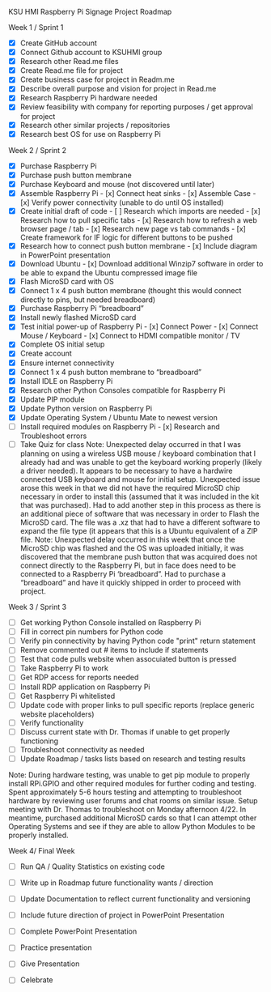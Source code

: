 KSU HMI Raspberry Pi Signage Project Roadmap

Week 1 / Sprint 1
- [x]	Create GitHub account
- [x]	Connect Github account to KSUHMI group
- [x] Research other Read.me files
- [x] Create Read.me file for project
- [x]	Create business case for project in Readm.me
- [x] Describe overall purpose and vision for project in Read.me
- [x] Research Raspberry Pi hardware needed
- [x] Review feasibility with company for reporting purposes / get approval for project
- [x] Research other similar projects / repositories
- [x] Research best OS for use on Raspberry Pi

Week 2 / Sprint 2
- [x] Purchase Raspberry Pi
- [x] Purchase push button membrane
- [x] Purchase Keyboard and mouse (not discovered until later)
- [x] Assemble Raspberry Pi
      - [x] Connect heat sinks
      - [x] Assemble Case
      - [x] Verify power connectivity (unable to do until OS installed)
- [x] Create initial draft of code
      - [ ] Research which imports are needed
      - [x] Research how to pull specific tabs
      - [x] Research how to refresh a web browser page / tab
      - [x] Research new page vs tab commands
      - [x] Create framework for IF logic for different buttons to be pushed
- [x] Research how to connect push button membrane
      - [x] Include diagram in PowerPoint presentation
- [x] Download Ubuntu
      - [x] Download additional Winzip7 software in order to be able to expand the Ubuntu compressed image file
- [x] Flash MicroSD card with OS
- [x] Connect 1 x 4 push button membrane (thought this would connect directly to pins, but needed breadboard)
- [x] Purchase Raspberry Pi “breadboard”
- [x] Install newly flashed MicroSD card
- [x] Test initial power-up of Raspberry Pi
      - [x] Connect Power
      - [x] Connect Mouse / Keyboard
      - [x] Connect to HDMI compatible monitor / TV
- [x] Complete OS initial setup 
- [x] Create account
- [x] Ensure internet connectivity
- [x] Connect 1 x 4 push button membrane to “breadboard”
- [x] Install IDLE on Raspberry Pi
- [x] Research other Python Consoles compatible for Raspberry Pi
- [x] Update PIP module
- [x] Update Python version on Raspberry Pi
- [x] Update Operating System / Ubuntu Mate to newest version
- [ ] Install required modules on Raspberry Pi
      - [x] Research and Troubleshoot errors
- [ ] Take Quiz for class
Note: Unexpected delay occurred in that I was planning on using a wireless USB mouse / keyboard combination that I already had and was unable to get the keyboard working properly (likely a driver needed). It appears to be necessary to have a hardwire connected USB keyboard and mouse for initial setup. Unexpected issue arose this week in that we did not have the required MicroSD chip necessary in order to install this (assumed that it was included in the kit that was purchased). Had to add another step in this process as there is an additional piece of software that was necessary in order to Flash the MicroSD card. The file was a .xz that had to have a different software to expand the file type (it appears that this is a Ubuntu equivalent of a ZIP file. 
Note: Unexpected delay occurred in this week that once the MicroSD chip was flashed and the OS was uploaded initially, it was discovered that the membrane push button that was acquired does not connect directly to the Raspberry Pi, but in face does need to be connected to a Raspberry Pi ‘breadboard”. Had to purchase a “breadboard” and have it quickly shipped in order to proceed with project.

Week 3 / Sprint 3
- [ ] Get working Python Console installed on Raspberry Pi
- [ ] Fill in correct pin numbers for Python code
- [ ] Verify pin connectivity by having Python code "print" return statement
- [ ] Remove commented out # items to include if statements
- [ ] Test that code pulls website when assocuiated button is pressed
- [ ] Take Raspberry Pi to work
- [ ] Get RDP access for reports needed
- [ ] Install RDP application on Raspberry Pi
- [ ] Get Raspberry Pi whitelisted
- [ ] Update code with proper links to pull specific reports (replace generic website placeholders)
- [ ] Verify functionality
- [ ] Discuss current state with Dr. Thomas if unable to get properly functioning
- [ ] Troubleshoot connectivity as needed
- [ ] Update Roadmap / tasks lists based on research and testing results

Note: During hardware testing, was unable to get pip module to properly install RPi.GPIO and other required modules for further coding and testing. Spent approximately 5-6 hours testing and attempting to troubleshoot hardware by reviewing user forums and chat rooms on similar issue. Setup meeting with Dr. Thomas to troubleshoot on Monday afternoon 4/22. In meantime, purchased additional MicroSD cards so that I can attempt other Operating Systems and see if they are able to allow Python Modules to be properly installed. 

Week 4/ Final Week
- [ ] Run QA / Quality Statistics on existing code
- [ ] Write up in Roadmap future functionality wants / direction
- [ ] Update Documentation to reflect current functionality and versioning
- [ ] Include future direction of project in PowerPoint Presentation
- [ ] Complete PowerPoint Presentation
- [ ] Practice presentation
- [ ] Give Presentation
- [ ] Celebrate 




